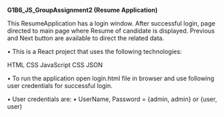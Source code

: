 **G1B6_JS_GroupAssignment2 (Resume Application)**

This ResumeApplication has a login window. After successful login, page directed to main page where Resume of candidate is displayed. Previous and Next button are available to direct the related data. 

•	This is a React project that uses the following technologies:

HTML
CSS
JavaScript
CSS
JSON


•	To run the application open login.html file in browser and use following user credentials for successful login.

•	User credentials are:
•	UserName, Password = {admin, admin}  or {user, user)

